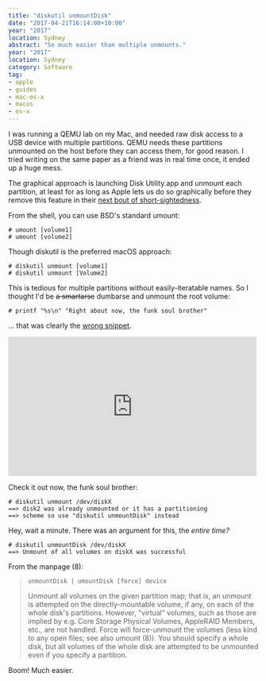 ```yaml
---
title: "diskutil unmountDisk"
date: "2017-04-21T16:14:00+10:00"
year: "2017"
location: Sydney
abstract: "So much easier than multiple unmounts."
year: "2017"
location: Sydney
category: Software
tag:
- apple
- guides
- mac-os-x
- macos
- os-x
---
```

I was running a QEMU lab on my Mac, and needed raw disk access to a USB device with multiple partitions. QEMU needs these partitions unmounted on the host before they can access them, for good reason. I tried writing on the same paper as a friend was in real time once, it ended up a huge mess.

The graphical approach is launching Disk Utility.app and unmount each partition, at least for as long as Apple lets us do so graphically before they remove this feature in their [next bout of short-sightedness].

From the shell, you can use BSD's standard umount:

    # umount [volume1]
    # umount [volume2]

Though diskutil is the preferred macOS approach:

    # diskutil unmount [volume1]
    # diskutil unmount [Volume2]

This is tedious for multiple partitions without easily-iteratable names. So I thought I'd be <del>a smartarse</del> dumbarse and unmount the root volume:

    # printf "%s\n" "Right about now, the funk soul brother"

... that was clearly the [wrong snippet]. 

<iframe width="500" height="281" src="https://www.youtube.com/embed/nmsTwQb1csc" style="border:0;"></iframe>

Check it out now, the funk soul brother:

    # diskutil unmount /dev/diskX
    ==> disk2 was already unmounted or it has a partitioning
    ==> scheme so use "diskutil unmountDisk" instead

Hey, wait a minute. There was an argument for this, the *entire time?*

    # diskutil unmountDisk /dev/diskX
    ==> Unmount of all volumes on diskX was successful

From the manpage (8):

> `unmountDisk | umountDisk [force] device`  
> 
> Unmount all volumes on the given partition map; that is, an unmount is 
> attempted on the directly-mountable volume, if any, on each of the whole 
> disk's partitions. However, "virtual" volumes, such as those are implied 
> by e.g. Core Storage Physical Volumes, AppleRAID Members, etc., are not 
> handled. Force will force-unmount the volumes (less kind to any open 
> files; see also umount (8)).  You should specify a whole disk, but all 
> volumes of the whole disk are attempted to be unmounted even if you
> specify a partition.

Boom! Much easier.

[next bout of short-sightedness]: http://www.macworld.com/article/2987201/operating-systems/hands-on-with-disk-utility-in-el-capitan-tool-for-storage-devices-gets-a-facelift.html
[wrong snippet]: https://www.youtube.com/watch?v=nmsTwQb1csc

